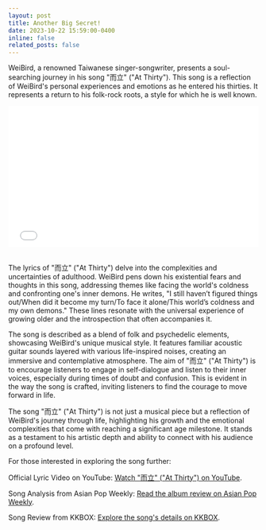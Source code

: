 ```yaml
---
layout: post
title: Another Big Secret!
date: 2023-10-22 15:59:00-0400
inline: false
related_posts: false
---
```


WeiBird, a renowned Taiwanese singer-songwriter, presents a soul-searching journey in his song "而立" ("At Thirty"). This song is a reflection of WeiBird's personal experiences and emotions as he entered his thirties. It represents a return to his folk-rock roots, a style for which he is well known.

<div style="position: relative; padding-bottom: 56.25%; height: 0;">
  <iframe src="//player.bilibili.com/player.html?aid=242658034&bvid=BV1ce411476L&cid=176374191&p=1" scrolling="no" border="0" frameborder="no" framespacing="0" allowfullscreen="true" style="position: absolute; top: 0; left: 0; width: 100%; height: 100%;"></iframe>
</div>
<br>

The lyrics of "而立" ("At Thirty") delve into the complexities and uncertainties of adulthood. WeiBird pens down his existential fears and thoughts in this song, addressing themes like facing the world's coldness and confronting one's inner demons. He writes, "I still haven’t figured things out/When did it become my turn/To face it alone/This world’s coldness and my own demons." These lines resonate with the universal experience of growing older and the introspection that often accompanies it.

The song is described as a blend of folk and psychedelic elements, showcasing WeiBird's unique musical style. It features familiar acoustic guitar sounds layered with various life-inspired noises, creating an immersive and contemplative atmosphere. The aim of "而立" ("At Thirty") is to encourage listeners to engage in self-dialogue and listen to their inner voices, especially during times of doubt and confusion. This is evident in the way the song is crafted, inviting listeners to find the courage to move forward in life.

The song "而立" ("At Thirty") is not just a musical piece but a reflection of WeiBird's journey through life, highlighting his growth and the emotional complexities that come with reaching a significant age milestone. It stands as a testament to his artistic depth and ability to connect with his audience on a profound level.

For those interested in exploring the song further:

Official Lyric Video on YouTube: [Watch "而立" ("At Thirty") on YouTube](https://www.youtube.com/watch?v=6ZUaPWgA-Hw).

Song Analysis from Asian Pop Weekly: [Read the album review on Asian Pop Weekly](https://asianpopweekly.com/front-page-banner/album-review-weibird-韋禮安-sounds-of-my-life/).

Song Review from KKBOX: [Explore the song's details on KKBOX](https://www.kkbox.com/hk/tc/album/PX-9AjPnQ7mrz9BgAl).
